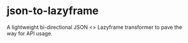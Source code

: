 # json-to-lazyframe
A lightweight bi-directional JSON &lt;> Lazyframe transformer to pave the way for API usage.
